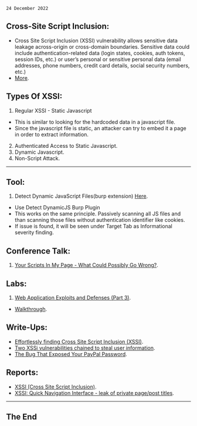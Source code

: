 `24 December 2022`
## **Cross-Site Script Inclusion**:
- Cross Site Script Inclusion (XSSI) vulnerability allows sensitive data leakage across-origin or cross-domain boundaries. Sensitive data could include authentication-related data (login states, cookies, auth tokens, session IDs, etc.) or user’s personal or sensitive personal data (email addresses, phone numbers, credit card details, social security numbers, etc.)
- [More](https://owasp.org/www-project-web-security-testing-guide/stable/4-Web_Application_Security_Testing/11-Client-side_Testing/13-Testing_for_Cross_Site_Script_Inclusion).
## **Types Of XSSI**:
1. Regular XSSI - Static Javascript
- This is similar to looking for the hardcoded data in a javascript file.
- Since the javascript file is static, an attacker can try to embed it a page in order to extract information. 
2. Authenticated Access to Static Javascript.
3. Dynamic Javascript.
4. Non-Script Attack.
***
## **Tool**:
1. Detect Dynamic JavaScript Files(burp extension) 
[Here](https://github.com/luh2/DetectDynamicJS).
- Use Detect DynamicJS Burp Plugin
- This works on the same principle. Passively scanning all JS files and than scanning those files without authentication identifier like cookies. 
- If issue is found, it will be seen under Target Tab as Informational severity finding.
## **Conference Talk**:
1. [Your Scripts In My Page - What Could Possibly Go Wrong?](https://www.youtube.com/watch?v=Mnkgg3q51Ps).
## **Labs**:
1. [ Web Application Exploits and Defenses (Part 3)](https://google-gruyere.appspot.com/start).
 - [Walkthrough](https://www.youtube.com/watch?v=z7i8lM2khHE).
 ## **Write-Ups**:
 - [Effortlessly finding Cross Site Script Inclusion (XSSI)](https://medium.com/bugbountywriteup/effortlessly-finding-cross-site-script-inclusion-xssi-jsonp-for-bug-bounty-38ae0b9e5c8a).
 - [Two XSSi vulnerabilities chained to steal user information](https://medium.com/@0xHyde/yahoo-two-xssi-vulnerabilities-chained-to-steal-user-information-750-bounty-e9bc6a41a40a).
 - [The Bug That Exposed Your PayPal Password](https://medium.com/@alex.birsan/the-bug-that-exposed-your-paypal-password-539fc2896da9).
 ## **Reports**:
 - [XSSI (Cross Site Script Inclusion)](https://hackerone.com/reports/118631).
 - [XSSI: Quick Navigation Interface - leak of private page/post titles](https://hackerone.com/reports/495525).
 ***
 ## **The End**